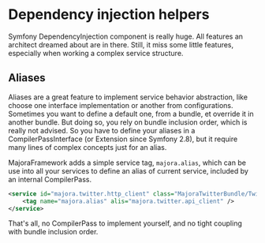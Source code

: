 # Dependency injection helpers

Symfony DependencyInjection component is really huge. All features an architect dreamed about are in there.
Still, it miss some little features, especially when working a complex service structure.

## Aliases

Aliases are a great feature to implement service behavior abstraction, like choose one interface implementation or another from configurations.
Sometimes you want to define a default one, from a bundle, et override it in another bundle. But doing so, you rely on bundle inclusion order, which is really not advised.
So you have to define your aliases in a CompilerPassInterface (or Extension since Symfony 2.8), but it require many lines of complex concepts just for an alias.

MajoraFramework adds a simple service tag, `majora.alias`, which can be use into all your services to define an alias of current service, included by an internal CompilerPass.

```xml
<service id="majora.twitter.http_client" class="MajoraTwitterBundle/Twitter/TwitterApiClient">
    <tag name="majora.alias" alis="majora.twitter.api_client" />
</service>
```

That's all, no CompilerPass to implement yourself, and no tight coupling with bundle inclusion order.
